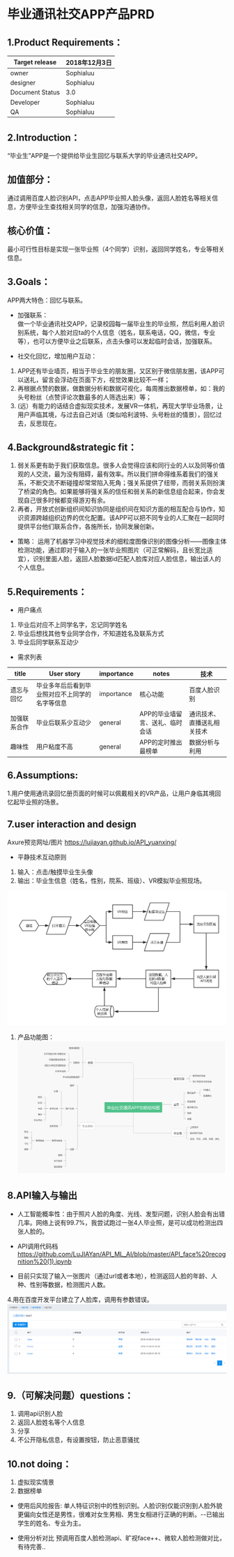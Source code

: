 #  毕业通讯社交APP产品PRD  
## 1.Product Requirements：
Target release | 2018年12月3日
---|---
owner | Sophialuu
designer | Sophialuu
Document Status|3.0
Developer| Sophialuu
QA| Sophialuu

## 2.Introduction：
“毕业生”APP是一个提供给毕业生回忆与联系大学的毕业通讯社交APP。
## 加值部分：
通过调用百度人脸识别API，点击APP毕业照人脸头像，返回人脸姓名等相关信息，方便毕业生查找相关同学的信息，加强沟通协作。

## 核心价值：
最小可行性目标是实现一张毕业照（4个同学）识别，返回同学姓名，专业等相关信息。

## 3.Goals：
APP两大特色：回忆与联系。<br>
* 加强联系：<br>
做一个毕业通讯社交APP，记录校园每一届毕业生的毕业照，然后利用人脸识别系统，每个人脸对应ta的个人信息（姓名，联系电话，QQ，微信，专业等），也可以方便毕业之后联系，点击头像可以发起临时会话，加强联系。

* 社交化回忆，增加用户互动：<br>
1. APP还有毕业墙页，相当于毕业生的朋友圈，又区别于微信朋友圈，该APP可以送礼，留言会浮动在页面下方，视觉效果比较不一样；<br>
2. 再根据点赞的数据，做数据分析和数据可视化，每周推出数据榜单，如：我的头号粉丝（点赞评论次数最多的人筛选出来）等；<br>
3. (远）有能力的话结合虚拟现实技术，发展VR一体机，再现大学毕业场景，让用户声临其境，与过去自己对话（类似哈利波特、头号粉丝的情景），回忆过去，反思现在。<br>

## 4.Background&strategic fit：
1. 弱关系更有助于我们获取信息。很多人会觉得应该和同行业的人以及同等价值观的人交流，最为没有阻碍，最有效率。所以我们拼命得维系着我们的强关系，不断交流不断碰撞却常常陷入死角；强关系提供了纽带，而弱关系则扮演了桥梁的角色。如果能够将强关系的信任和弱关系的新信息组合起来，你会发现自己很多时候都变得游刃有余。
2. 再者，开放式创新组织间知识协同是组织间在知识方面的相互配合与协作，知识资源跨越组织边界的优化配置。该APP可以把不同专业的人汇聚在一起同时提供平台他们联系合作，各施所长，协同发展创新。

- 策略：
运用了机器学习中视觉技术的细粒度图像识别的图像分析——图像主体检测功能，通过即对于输入的一张毕业照图片（可正常解码，且长宽比适宜），识别里面人脸，返回人脸数据id匹配人脸库对应人脸信息，输出该人的个人信息。

## 5.Requirements：
* 用户痛点
1. 毕业后对应不上同学名字，忘记同学姓名
2. 毕业后想找其他专业同学合作，不知道姓名及联系方式
3. 毕业后同学联系互动少


* 需求列表

title | User story |importance |notes |技术
--- |--- |--- |--- |---
遗忘与回忆 | 毕业多年后后看到毕业照对应不上同学的名字等信息| importance |核心功能|百度人脸识别
加强联系合作 | 毕业后联系少互动少| general |APP的毕业墙留言、送礼、临时会话|通讯技术、直播送礼相关技术
趣味性 | 用户粘度不高| general |APP的定时推出最榜单|数据分析与利用

## 6.Assumptions:
1.用户使用通讯录回忆册页面的时候可以佩戴相关的VR产品，让用户身临其境回忆起毕业照的场景。

## 7.user interaction and design

Axure预览网址/图片
 https://lujiayan.github.io/API_yuanxing/
 
- 平静技术互动原则
1.  输入：点击/触摸毕业生头像
2.  输出：毕业生信息（姓名，性别，院系、班级）、VR模拟毕业照现场。

![首页流程图](images/首页流程图.jpg)

1. 产品功能图：
![产品功能图](images/功能结构图.jpg)


## 8.API输入与输出
* 人工智能概率性：由于照片人脸的角度、光线、发型问题，识别人脸会有出错几率。网络上说有99.7%，我尝试跑过一张4人毕业照，是可以成功检测出四张人脸的。

*  API调用代码档
 https://github.com/LuJIAYan/API_ML_AI/blob/master/API_face%20recognition%20(1).ipynb
 

 - 目前只实现了输入一张图片（通过url或者本地），检测返回人脸的年龄、人种、性别等数据，检测图片人数。
 
 
4.用在百度开发平台建立了人脸库，调用有参数错误。
![人脸库](images/人脸库1.png)


## 9.（可解决问题）questions：
1. 调用api识别人脸
2. 返回人脸姓名等个人信息
3. 分享
4. 不公开隐私信息，有设置按钮，防止恶意骚扰

## 10.not doing：
 1. 虚拟现实情景
 2. 数据榜单
 
* 使用后风险报告:
单人特征识别中的性别识别。人脸识别仅能识别到人脸外貌更偏向女性还是男性，很难对女生男相、男生女相进行正确的判断。--已输出学生的姓名、专业为主。

* 使用分析对比
预调用百度人脸检测api、旷视face++、微软人脸检测做对比，有待完善..
